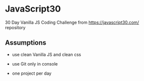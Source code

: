 # JavaScript30

30 Day Vanilla JS Coding Challenge from https://javascript30.com/ repository

## Assumptions

* use clean Vanilla JS and clean css

* use Git only in console

* one project per day

